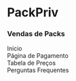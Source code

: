 # PackPriv

### Vendas de Packs

<style>
    a { text-decoration: none; }
</style>

<a href="https://josimarmg.github.io/packpriv/index.html" target="_blank" rel="noopener noreferrer">
Inicio
</a>
<br>
<a href="https://josimarmg.github.io/packpriv/pagamento_pix.html" target="_blank" rel="noopener noreferrer">
Página de Pagamento
</a>
<br>
<a href="https://josimarmg.github.io/packpriv/tabela_preco.html" target="_blank" rel="noopener noreferrer">
Tabela de Preços
</a>
<br>
<a a href="https://josimarmg.github.io/packpriv/perguntas.html" target="_blank" rel="noopener noreferrer">
Perguntas Frequentes
</a>
